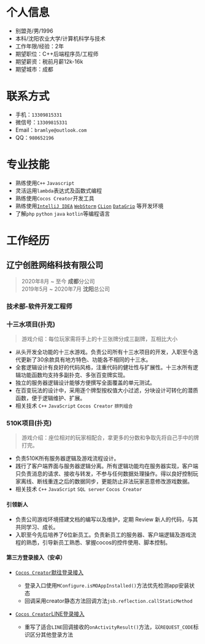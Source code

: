 # 个人信息
- 别盟尧/男/1996
- 本科/沈阳农业大学/计算机科学与技术
- 工作年限/经验：2年
- 期望职位：C++后端程序员/工程师
- 期望薪资：税前月薪12k-16k
- 期望城市：成都

# 联系方式
- 手机：`13309815331`
- 微信号：`13309815331`
- Email：`bramlye@outlook.com`
- QQ：`980652196`

# 专业技能
- 熟练使用```C++``` ```Javascript``` 
- 灵活运用```lambda```表达式及函数式编程
- 熟练使用`Cocos Creator`开发工具
- 熟练使用[```IntelliJ IDEA```](https://www.jetbrains.com/idea/?from=augus) [```WebStorm```](https://www.jetbrains.com/webstorm/?from=augus) [```CLion```](https://www.jetbrains.com/clion/?from=augus) [```DataGrip```](https://www.jetbrains.com/datagrip/?from=augus)
等开发环境
- 了解```php``` ```python``` ```java``` ```kotlin```等编程语言

# 工作经历
## 辽宁创胜网络科技有限公司
> 2020年8月 ~ 至今 **成都**分公司  
> 2019年5月 ~ 2020年7月 **沈阳**总公司 

### 技术部-软件开发工程师  


### 十三水项目(扑克)
>游戏介绍：每位玩家需将手上的十三张牌分成三副牌，互相比大小
- 从头开发全功能的十三水游戏。负责公司所有十三水项目的开发，入职至今迭代更新了30余款具有地方特色、功能各不相同的十三水。
- 全套逻辑设计有良好的代码风格，注重代码的健壮性与扩展性。十三水所有逻辑功能函数均支持多副扑克、多张百变牌实现。
- 独立的服务器逻辑设计能够方便撰写全面覆盖的单元测试。
- 在百变玩法的设计中，采用逐个牌型按权值大小过滤，分块设计可转化的潜质函数，便于逻辑维护、扩展。
- 相关技术 `C++` `JavaScript` `Cocos Creator` `排列组合` 

### 510K项目(扑克)
>游戏介绍：座位相对的玩家相配合，拿更多的分数和争取先将自己手中的牌打完。
- 负责510K所有服务器逻辑及游戏流程设计。
- 践行了客户端界面与服务器逻辑分离。所有逻辑功能均在服务器实现，客户端只负责消息的请求、接收与转发，不参与任何数据处理操作。得以良好控制玩家离线、断线重连之后的数据同步，更能防止非法玩家恶意修改游戏数据。
- 相关技术 ```C++``` ```JavaScript``` ```SQL server``` ```Cocos Creator```


#### 引领新人
- 负责公司游戏环境搭建文档的编写以及维护，定期 Review 新人的代码，与其共同学习、成⻓。
- 入职至今先后培养了6位新员工。负责新员工的服务器、客户端逻辑及游戏流程的熟悉，引导新员工熟悉、掌握cocos的控件使用、脚本控制。

#### 第三方登录接入（安卓）
- [`Cocos Creator`默往登录接入](https://www.jianshu.com/p/558209ce40bb) 
  + 登录入口使用`MConfigure.isMOAppInstalled()`方法优先检测app安装状态
  + 回调采用creator静态方法回调方法```jsb.reflection.callStaticMethod```
  
- [`Cocos Creator`LINE登录接入](https://www.jianshu.com/p/eb7ceb42e263)
  + 重写了适合`LINE`回调接收的`onActivityResult()`方法，以`REQUEST_CODE`标识区分其他登录方法